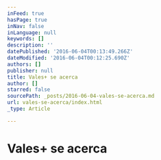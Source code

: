 ```yaml
---
inFeed: true
hasPage: true
inNav: false
inLanguage: null
keywords: []
description: ''
datePublished: '2016-06-04T00:13:49.266Z'
dateModified: '2016-06-04T00:12:25.690Z'
authors: []
publisher: null
title: Vales+ se acerca
author: []
starred: false
sourcePath: _posts/2016-06-04-vales-se-acerca.md
url: vales-se-acerca/index.html
_type: Article

---
```

# Vales+ se acerca